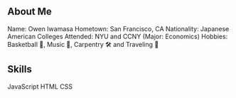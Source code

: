 ## About Me

Name: Owen Iwamasa 
Hometown: San Francisco, CA 
Nationality: Japanese American 
Colleges Attended: NYU and CCNY (Major: Economics)
Hobbies: Basketball 🏀, Music 🎹, Carpentry 🛠 and Traveling 🚀

## Skills

JavaScript 
HTML 
CSS 
